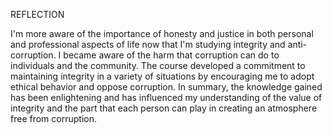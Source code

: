 REFLECTION


I'm more aware of the importance of honesty and justice in both personal and professional aspects of life now that I'm studying integrity and anti-corruption. I became aware of the harm that corruption can do to individuals and the community. The course developed a commitment to maintaining integrity in a variety of situations by encouraging me to adopt ethical behavior and oppose corruption. In summary, the knowledge gained has been enlightening and has influenced my understanding of the value of integrity and the part that each person can play in creating an atmosphere free from corruption.
